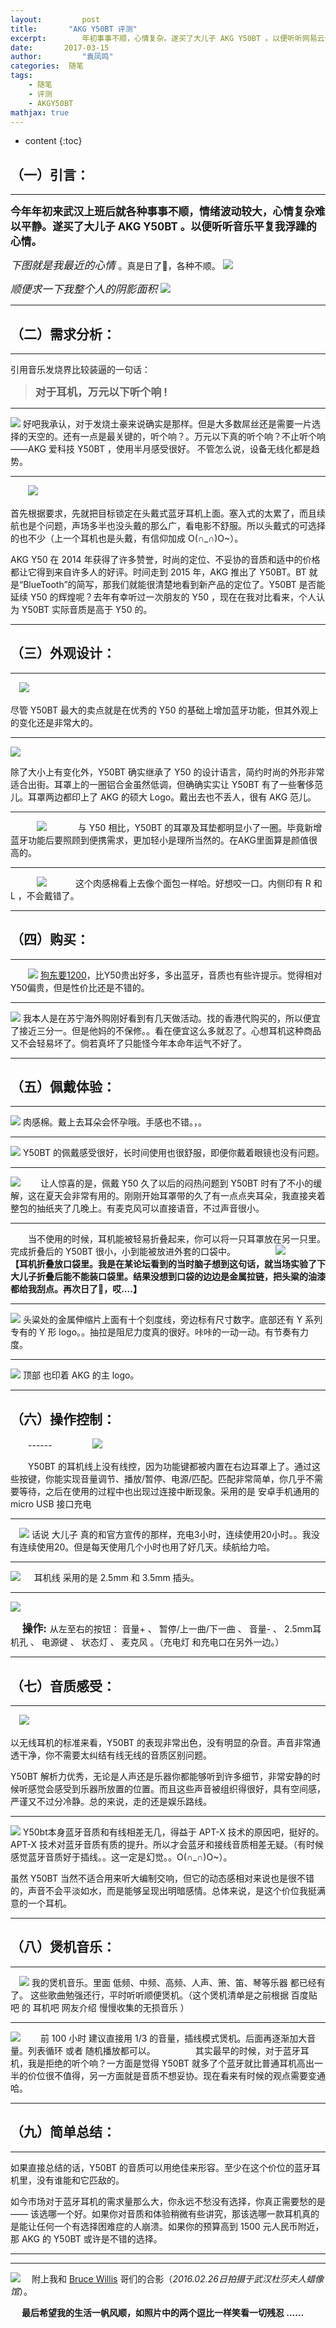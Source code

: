 ```yaml
---
layout:     	post
title:       "AKG Y50BT 评测"
excerpt: 		年初事事不顺，心情复杂。遂买了大儿子 AKG Y50BT 。以便听听网易云音乐平复我浮躁的心情。 
date:     	2017-03-15 
author:     	"袁凤鸣"
categories:  随笔
tags:
    - 随笔
    - 评测
    - AKGY50BT
mathjax: true
---
```


* content
{:toc}  

## （一）引言：

------
<big> **今年年初来武汉上班后就各种事事不顺，情绪波动较大，心情复杂难以平静。遂买了大儿子 AKG Y50BT 。以便听听音乐平复我浮躁的心情。**</big>

 <big> *下图就是我最近的心情* </big>。真是日了🐶，各种不顺。
![](http://ww2.sinaimg.cn/bmiddle/005Hy5dxly1fdm9khvenbg308c0fkq3k.gif)






<big> *顺便求一下我整个人的阴影面积* </big>
![](http://wx4.sinaimg.cn/mw690/cb81ffe8gy1fdo1kdwxkej20k40qojs9.jpg)

[//]: <> ( <small>字体变小</small> <big>字体变大</big>)

-----

## （二）需求分析：

-----
引用音乐发烧界比较装逼的一句话：
>  <big> **对于耳机，万元以下听个响 !** </big>

---------

![](http://wx3.sinaimg.cn/mw690/cb81ffe8gy1fdo1j6gqoej21kw0w2afm.jpg)
好吧我承认，对于发烧土豪来说确实是那样。但是大多数屌丝还是需要一片选择的天空的。还有一点是最关键的，听个响？。万元以下真的听个响？不止听个响——AKG 爱科技 Y50BT ，使用半月感受很好。 不管怎么说，设备无线化都是趋势。

----

　　![](http://wx1.sinaimg.cn/mw690/cb81ffe8gy1fdo1j5fwnyj21f42iokjl.jpg)

首先根据要求，先就把目标锁定在头戴式蓝牙耳机上面。塞入式的太累了，而且续航也是个问题，声场多半也没头戴的那么广，看电影不舒服。所以头戴式的可选择的也不少（上一个耳机也是头戴，有信仰加成 O(∩_∩)O~）。

AKG Y50 在 2014 年获得了许多赞誉，时尚的定位、不妥协的音质和适中的价格都让它得到来自许多人的好评。时间走到 2015 年，AKG 推出了 Y50BT。BT 就是“BlueTooth”的简写，那我们就能很清楚地看到新产品的定位了。Y50BT 是否能延续 Y50 的辉煌呢？去年有幸听过一次朋友的 Y50 ，现在在我对比看来，个人认为 Y50BT 实际音质是高于 Y50 的。

----

## （三）外观设计：

----

　![](http://wx4.sinaimg.cn/mw690/cb81ffe8gy1fdo1jgbk7bj21f42iohdt.jpg)

尽管 Y50BT 最大的卖点就是在优秀的 Y50 的基础上增加蓝牙功能，但其外观上的变化还是非常大的。

----

![](http://wx1.sinaimg.cn/mw690/cb81ffe8gy1fdo1iuauwqj21f42iou0x.jpg)


除了大小上有变化外，Y50BT 确实继承了 Y50 的设计语言，简约时尚的外形非常适合出街。耳罩上的一圈铝合金虽然低调，但确确实实让 Y50BT 有了一些奢侈范儿。耳罩两边都印上了 AKG 的硕大 Logo。戴出去也不丢人，很有 AKG 范儿。

-----

　　　![](http://wx4.sinaimg.cn/mw690/cb81ffe8gy1fdo1jipkypj21f42iokjl.jpg)
　　　
与 Y50 相比，Y50BT 的耳罩及耳垫都明显小了一圈。毕竟新增蓝牙功能后要照顾到便携需求，更加轻小是理所当然的。在AKG里面算是颜值很高的。

----

　　　![](http://wx2.sinaimg.cn/mw690/cb81ffe8gy1fdo1k0aqx5j21f42io4qq.jpg)
　　　这个肉感棉看上去像个面包一样哈。好想咬一口。内侧印有 R 和 L ，不会戴错了。

----

## （四）购买：　

----
　　![](http://wx2.sinaimg.cn/mw690/cb81ffe8gy1fdo1j8z1ayj21f42iou0x.jpg)
[狗东要1200](https://item.jd.com/2190784.html)，比Y50贵出好多，多出蓝牙，音质也有些许提示。觉得相对Y50偏贵，但是性价比还是不错的。

------

![](http://wx3.sinaimg.cn/mw690/cb81ffe8gy1fdo1jlp9pqj21f42io1ky.jpg)
我本人是在苏宁海外购刚好看到有几天做活动。找的香港代购买的，所以便宜了接近三分一。但是他妈的不保修。。看在便宜这么多就忍了。心想耳机这种商品又不会轻易坏了。倘若真坏了只能怪今年本命年运气不好了。

------

## （五）佩戴体验：

------

![](http://wx1.sinaimg.cn/mw690/cb81ffe8gy1fdo1juxyujj21f42iou0x.jpg)
肉感棉。戴上去耳朵会怀孕哦。手感也不错。，。

-----

![](http://wx2.sinaimg.cn/mw690/cb81ffe8gy1fdo1jxe2yfj21f42iokjl.jpg)
Y50BT 的佩戴感受很好，长时间使用也很舒服，即便你戴着眼镜也没有问题。

----

![](http://wx1.sinaimg.cn/mw690/cb81ffe8gy1fdo1jqmkbyj21f42iohdt.jpg)
　　让人惊喜的是，佩戴 Y50 久了以后的闷热问题到 Y50BT 时有了不小的缓解，这在夏天会非常有用的。刚刚开始耳罩带的久了有一点点夹耳朵，我直接夹着整包的抽纸夹了几晚上。有麦克风可以直接语音，不过声音很小。

-----

　　当不使用的时候，耳机能被轻易折叠起来，你可以将一只耳罩放在另一只里。完成折叠后的 Y50BT 很小，小到能被放进外套的口袋中。
　　
　　![](http://wx1.sinaimg.cn/mw690/cb81ffe8gy1fdo1jsg37sj21f42iokjl.jpg)
　　
　　**【耳机折叠放口袋里。我是在某论坛看到的当时脑子想到这句话，就当场实验了下大儿子折叠后能不能装口袋里。结果没想到口袋的边边是金属拉链，把头粱的油漆都给我刮点。再次日了🐶，哎....】**

-----

![](http://wx2.sinaimg.cn/mw690/cb81ffe8gy1fdo1k2jgh1j21f42iokjl.jpg)
头粱处的金属伸缩片上面有十个刻度线，旁边标有尺寸数字。底部还有 Y 系列专有的 Y 形 logo。。抽拉是阻尼力度真的很好。咔咔的一动一动。有节奏有力度。

-----

![](http://wx4.sinaimg.cn/mw690/cb81ffe8gy1fdo1k99v8ej21f42iokjl.jpg)
顶部 也印着 AKG 的主 logo。

------

## （六）操作控制：
　　------
　　
　　![](http://wx2.sinaimg.cn/mw690/cb81ffe8gy1fdo1jnv43bj21f42iokjl.jpg)

　　Y50BT 的耳机线上没有线控，因为功能键都被内置在右边耳罩上了。通过这些按键，你能实现音量调节、播放/暂停、电源/匹配。匹配非常简单，你几乎不需要等待，之后在使用的过程中也出现过连接中断现象。采用的是 安卓手机通用的 micro USB 接口充电

-----

　![](http://wx1.sinaimg.cn/mw690/cb81ffe8gy1fdo1k59abzj21f42iohdt.jpg)
话说 大儿子 真的和官方宣传的那样，充电3小时，连续使用20小时。。我没有连续使用20。但是每天使用几个小时也用了好几天。续航给力哈。

-----

![](http://wx2.sinaimg.cn/mw690/cb81ffe8gy1fdo1k6526lj21kw0w2dmb.jpg)
　 耳机线 采用的是 2.5mm 和 3.5mm 插头。

-----

![](http://wx2.sinaimg.cn/mw690/cb81ffe8gy1fdo1k7ckrcj21kw0w2tei.jpg)

　<big> **操作:** </big>从左至右的按钮： 音量+ 、 暂停/上一曲/下一曲 、 音量- 、  2.5mm耳机孔 、 电源键 、 状态灯 、 麦克风 。（充电灯 和充电口在另外一边。）

-----
 

## （七）音质感受：

------
　![](http://wx2.sinaimg.cn/mw690/cb81ffe8gy1fdo1kb2813j21kw0w2jw3.jpg)
　


以无线耳机的标准来看，Y50BT 的表现非常出色，没有明显的杂音。声音非常通透干净，你不需要太纠结有线无线的音质区别问题。

Y50BT 解析力优秀，无论是人声还是乐器你都能够听到许多细节，非常安静的时候听感觉会感受到乐器所放置的位置。而且这些声音被组织得很好，具有空间感，严谨又不过分冷静。总的来说，走的还是娱乐路线。

-------

![](http://wx2.sinaimg.cn/mw690/cb81ffe8gy1fdo1j0j3ekj21f42iou0x.jpg)
Y50bt本身蓝牙音质和有线相差无几，得益于 APT-X 技术的原因吧，挺好的。  APT-X 技术对蓝牙音质有质的提升。所以才会蓝牙和接线音质相差无疑。（有时候感觉蓝牙音质好于插线。。这一定是幻觉。。O(∩_∩)O~）。

虽然 Y50BT 当然不适合用来听大编制交响，但它的动态感相对来说也是很不错的，声音不会平淡如水，而是能够呈现出明暗感情。总体来说，是这个价位我挺满意的一个耳机。

-----

## （八）煲机音乐：

-----

　![](http://wx3.sinaimg.cn/mw690/cb81ffe8gy1fdo1kdxn2cj20u01hc79g.jpg)
我的煲机音乐。里面 低频、中频、高频、人声、箫、笛、琴等乐器 都已经有了。 这些歌曲勉强还行，平时听听顺便煲机。（这个煲机清单是之前根据 百度贴吧 的 耳机吧 网友介绍 慢慢收集的无损音乐 ）

----


![](http://wx4.sinaimg.cn/mw690/cb81ffe8gy1fdo1kelb70j20u01hcafb.jpg)
　　前 100 小时 建议直接用 1/3 的音量，插线模式煲机。后面再逐渐加大音量。列表循环 或者 随机播放都可以。
　　
　　其实最早的时候，对于蓝牙耳机，我是拒绝的听个响？一方面是觉得 Y50BT 就多了个蓝牙就比普通耳机高出一半的价位很不值得，另一方面就是音质不想妥协。现在看来有时候的观点需要变通哈。

------

## （九）简单总结：

----

如果直接总结的话，Y50BT 的音质可以用绝佳来形容。至少在这个价位的蓝牙耳机里，没有谁能和它匹敌的。


如今市场对于蓝牙耳机的需求量那么大，你永远不愁没有选择，你真正需要愁的是 —— 该选哪一个好。如果你对音质和体验稍微有些讲究，那该选哪一款耳机真的是能让任何一个有选择困难症的人崩溃。如果你的预算高到 1500 元人民币附近，那 AKG 的 Y50BT 或许是不错的选择。
　　


-------
-------

![](http://wx1.sinaimg.cn/mw690/cb81ffe8gy1fdo1kcieh8j21kw23uhdt.jpg)
　附上我和 [Bruce Willis](http://baike.baidu.com/link?url=h1a27fQK6BlElxobZvSSRY6u1jaiFDwuHZHvvxLc2bvusUei96uCQIJ5JyjQAMg5nweYmxZaYqUcRrk-dq5VqWCyHpgEsZ2EkEZWDIEUs8OG-L7yQlACKnYbJwQ6PGEelZvqDiw2Yf-nNopoA_ytFgamQrY1-1Oj2j6sV87-og_) 哥们的合影（*2016.02.26日拍摄于武汉杜莎夫人蜡像馆*）。


　
**最后希望我的生活一帆风顺，如照片中的两个逗比一样笑看一切残忍 ……**
